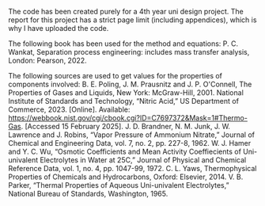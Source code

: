 The code has been created purely for a 4th year uni design project. The report for this project has a strict page limit (including appendices), which is why I have uploaded the code.


The following book has been used for the method and equations:
P. C. Wankat, Separation process engineering: includes mass transfer analysis, London: Pearson, 2022. 

The following sources are used to get values for the properties of components involved:
B. E. Poling, J. M. Prausnitz and J. P. O'Connell, The Properties of Gases and Liquids, New York: McGraw-Hill, 2001. 
National Institute of Standards and Technology, “Nitric Acid,” US Department of Commerce, 2023. [Online]. Available: https://webbook.nist.gov/cgi/cbook.cgi?ID=C7697372&Mask=1#Thermo-Gas. [Accessed 15 February 2025].
J. D. Brandner, N. M. Junk, J. W. Lawrence and J. Robins, “Vapor Pressure of Ammonium Nitrate,” Journal of Chemical and Engineering Data, vol. 7, no. 2, pp. 227-8, 1962. 
W. J. Hamer and Y. C. Wu, “Osmotic Coefficients and Mean Activity Coeffiecients of Uni-univalent Electrolytes in Water at 25C,” Journal of Physical and Chemical Reference Data, vol. 1, no. 4, pp. 1047-99, 1972. 
C. L. Yaws, Thermophysical Properties of Chemicals and Hydrocarbons, Oxford: Elsevier, 2014. 
V. B. Parker, “Thermal Properties of Aqueous Uni-univalent Electrolytes,” National Bureau of Standards, Washington, 1965.
